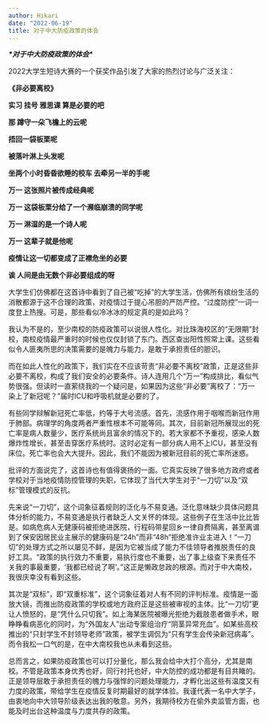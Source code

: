 ```yaml
---
author: Hikari
date: "2022-06-19"
title: 对于中大防疫政策的体会
---
```


***\*对于中大防疫政策的体会\****

2022大学生短诗大赛的一个获奖作品引发了大家的热烈讨论与广泛关注：

**《非必要离校》**

**实习 挂号 雅思课 算是必要的吧**

**那 蹲守一朵飞檐上的云呢**

**捂回一袋板栗呢**

**被落叶淋上头发呢**

**坐两个小时昏昏欲睡的校车 去牵另一半的手呢**

**万一 这张照片被传成经典呢**

**万一 这袋板栗分给了一个濒临崩溃的同学呢**

**万一 淋湿的是一个诗人呢**

**万一 这辈子就是他呢**

**疫情让这一切都变成了正襟危坐的必要**

**诶 人间是由无数个非必要组成的呀** 

大学生们仿佛都在这首诗中看到了自己被“吃掉”的大学生活，仿佛所有缤纷生活的消散都源于这不合理的政策，对疫情过于提心吊胆的严防严控。“过度防控”一词一度登上热搜。可是，那些看似冷冰冰的规定真的是如此吗？

我认为不是的，至少南校的防疫政策可以说很人性化。对比珠海校区的“无限期”封校，南校疫情最严重时的时候也仅仅封锁了东门。西区查出阳性照常上课。这些看似令人匪夷所思的决策需要的是魄力与能力，是敢于承担责任的胆识。

而在如此人性化的政策下，我们实在不应该苛责“非必要不离校”政策，正是这些非必要不离校，构成了我们安全的必要条件。诗人连用几个“万一”构成排比，看似气势很强。但读时一直萦绕我的一个疑问是，如果因为这些“非必要”离校了：“万一 染上了新冠呢？”届时ICU和呼吸机就是必要的了。

有些同学辩解新冠死亡率低，约等于大号流感。首先，流感作用于咽喉而新冠作用于肺部。病理学的角度两者严重性根本不可能等同。其次，目前新冠所展现出的死亡率是病人数量少，医疗系统尚且富余的情况下的。若大家都不予重视，感染人数爆炸性增长，甚至击穿医疗系统时。这时必定有一部分病人用不上ICU，甚至没有床位。死亡率也会大大提升。因此，我们不能因为被新冠目前的死亡率所迷惑。

批评的方面说完了，这首诗也有值得褒扬的一面。它真实反映了很多地方政府或者学校对于当地疫情防控管理的失职，它体现了当代大学生对于“一刀切”以及“双标”管理模式的反抗。

先来说“一刀切”，这个词象征着规则的泛化与不易变通。泛化意味缺少具体问题具体分析的能力，不易变通是执行者缺乏人文关怀的体现。这些例子在生活中比比皆是。如病危病人无健康码被拒绝进医院，行程码带星回乡一律自费隔离，甚至离谱到了保安因居民业主展示的健康码是“24h”而非“48h”拒绝准许业主进入！“一刀切”的处理方式之所以屡见不鲜，是因为它被当成了能力不佳领导者推脱责任的良好工具。“政策的执行效力不重要，易执行度也不重要，出了事上级查下来责任不关我的事最重要，‘我都已经说了啊’。”这正是懒政怠政的根源。而对于中大南校，我很庆幸没有看到这些。

其次是“双标”，即“双重标准”，这个词象征着对人有不同的评判标准。疫情是一面放大镜，而推出防疫政策的学校或地方政府正是这些被审视的主体。比“一刀切”更让人愤怒的，是“凭什么只切我”。如上海某医院被曝光拒绝为截肢患者做手术，眼睁睁看病恶化的同时，为“外国友人”出动专案组治疗“阴茎异常充血”。如某些高校推出的“只封学生不封领导老师”政策，被学生调侃为“只有学生会传染新冠病毒”。而令我松一口气的是，在中大南校我也从未看到这些。

总而言之，如果防疫政策也可以打分量化，那么我会给中大打个高分，尤其是南校。不管是政策本身优秀也好，同行衬托也好，中大防控的成功都是有目共睹的。正是领导层敢于承担责任的魄力与强悍的问题处理能力，才孵化出这些有温度又有力度的政策，带给学生在疫情反复时期最好的就学体验。我谨代表一名中大学子，由衷地向中大领导阶级表达出我的敬意。另外，我期待校方在偷外卖监管方面，也能及时出台这种温度与力度共存的政策。

 

 

 
